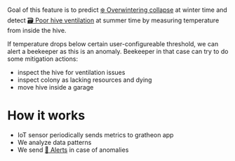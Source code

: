 Goal of this feature is to predict [❄️ Overwintering collapse](../../../🌨️%20Problems/❄️%20Overwintering%20collapse.md) at winter time and detect [🗃️ Poor hive ventilation](../../../🌨️%20Problems/🗃️%20Poor%20hive%20ventilation.md) at summer time by measuring temperature from inside the hive.

If temperature drops below certain user-configureable threshold, we can alert a beekeeper as this is an anomaly. Beekeeper in that case can try to do some mitigation actions: 
- inspect the hive for ventilation issues
- inspect colony as lacking resources and dying
- move hive inside a garage

# How it works
- IoT sensor periodically sends metrics to gratheon app
- We analyze data patterns
- We send [🔔  Alerts](../../web_app/essential-tier/ideas%20💡/🔔%20%20Alerts.md) in case of anomalies
